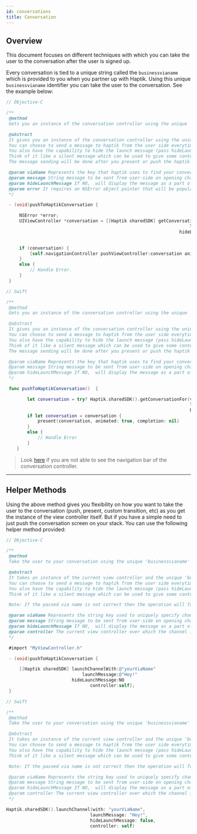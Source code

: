 ```yaml
---
id: conversations
title: Conversation
---
```


## Overview

This document focuses on different techniques with which you can take the user to the conversation after the user is signed up.

Every conversation is tied to a unique string called the `businessvianame` which is provided to you when you partner up with Haptik. Using this unique `businessvianame` identifier you can take the user to the conversation. See the example below:

<!--DOCUSAURUS_CODE_TABS-->
<!--Objective-C-->

```Objective-C
// Objective-C

/**
 @method
 Gets you an instance of the conversation controller using the unique 'businessvianame' provided to you by Haptik.

 @abstract
 It gives you an instance of the conversation controller using the unique 'businessvianame' provided to you. If the 'businessvianame' is not correct the error object is populated.
 You can choose to send a message to haptik from the user side everytime you take the user to the screen. If passed nil or empty no message will be sent.
 You also have the capability to hide the launch message (pass hideLaunchMessage as YES) from the conversation, but it'll still be sent to haptik's backend.
 Think of it like a silent message which can be used to give some context to the bot.
 The message sending will be done after you present or push the haptik's conversation screen.

 @param viaName Represents the key that haptik uses to find your conversation
 @param message String message to be sent from user-side on opening channel screen
 @param hideLaunchMessage If NO,  will display the message as a part of the chat, else it'lll send the message without displaying it to the user
 @param error It requires an NSError object pointer that will be populated in case of a potential fail during the process
 */

 - (void)pushToHaptikConversation {

     NSError *error;
     UIViewController *conversation = [[Haptik sharedSDK] getConversationForViaName:@"yourViaName"
                                                                      launchMessage:@"Hey!"
                                                                  hideLaunchMessage:NO
                                                                              error:&error];

     if (conversation) {
         [self.navigationController pushViewController:conversation animated:YES];
     }
     else {
         // Handle Error.
     }
 }

```

<!--Swift-->

```Swift
// Swift

/**
 @method
 Gets you an instance of the conversation controller using the unique 'businessvianame' provided to you by Haptik.

 @abstract
 It gives you an instance of the conversation controller using the unique 'businessvianame' provided to you.
 You can choose to send a message to haptik from the user side everytime you take the user to the screen. If passed nil or empty no message will be sent.
 You also have the capability to hide the launch message (pass hideLaunchMessage as true) from the conversation, but it'll still be sent to haptik's backend.
 Think of it like a silent message which can be used to give some context to the bot.
 The message sending will be done after you present or push the haptik's conversation screen.

 @param viaName Represents the key that haptik uses to find your conversation
 @param message String message to be sent from user-side on opening channel screen
 @param hideLaunchMessage If NO,  will display the message as a part of the chat, else it'lll send the message without displaying it to the user
 */

 func pushToHaptikConversation()  {

        let conversation = try? Haptik.sharedSDK().getConversationFor(viaName: "yourViaName",
                                                                      launchMessage: "Hey!",
                                                                      hideLaunchMessage: false)
        if let conversation = conversation {
            present(conversation, animated: true, completion: nil)
        }
        else {
            // Handle Error
        }
    }
```

<!--END_DOCUSAURUS_CODE_TABS-->

> Look [here](theming.md#navigationbar-theme-configurations) if you are not able to see the navigation bar of the conversation controller.

---

## Helper Methods

Using the above method gives you flexibility on how you want to take the user to the conversation (push, present, custom transition, etc) as you get the instance of the view controller itself. But if you have a simple need to just push the conversation screen on your stack. You can use the following helper method provided:

<!--DOCUSAURUS_CODE_TABS-->
<!--Objective-C-->

```Objective-C
// Objective-C

/**
 @method
 Take the user to your conversation using the unique 'businessvianame' provided to you by Haptik.

 @abstract
 It takes an instance of the current view controller and the unique 'businessvianame' provided to you and pushes the haptik's conversation controller over your navigation stack.
 You can choose to send a message to haptik from the user side everytime you take the user to the screen. If passed nil or empty no message will be sent.
 You also have the capability to hide the launch message (pass hideLaunchMessage as YES) from the conversation, but it'll still be sent to haptik's backend.
 Think of it like a silent message which can be used to give some context to the bot.

 Note: If the passed via name is not correct then the operation will fail silently.

 @param viaName Represents the string key used to uniquely specify channel inside Haptik
 @param message String message to be sent from user-side on opening channel screen
 @param hideLaunchMessage If NO,  will display the message as a part of the chat, else it'll send the message without displaying it to the user
 @param controller The current view controller over which the channel is expected to be pushed
 */

 #import "MyViewController.h"

 - (void)pushToHaptikConversation {

     [[Haptik sharedSDK] launchChannelWith:@"yourViaName"
                             launchMessage:@"Hey!"
                         hideLaunchMessage:NO
                                controller:self];
 }
```

<!--Swift-->

```Swift
// Swift

/**
 @method
 Take the user to your conversation using the unique 'businessvianame' provided to you by Haptik.

 @abstract
 It takes an instance of the current view controller and the unique 'businessvianame' provided to you and pushes the haptik's conversation controller over your navigation stack.
 You can choose to send a message to haptik from the user side everytime you take the user to the screen. If passed nil or empty no message will be sent.
 You also have the capability to hide the launch message (pass hideLaunchMessage as true) from the conversation, but it'll still be sent to haptik's backend.
 Think of it like a silent message which can be used to give some context to the bot.

 Note: If the passed via name is not correct then the operation will fail silently.

 @param viaName Represents the string key used to uniquely specify channel inside Haptik
 @param message String message to be sent from user-side on opening channel screen
 @param hideLaunchMessage If NO,  will display the message as a part of the chat, else it'll send the message without displaying it to the user
 @param controller The current view controller over which the channel is expected to be pushed
 */

Haptik.sharedSDK().launchChannel(with: "yourViaName",
                                launchMessage: "Hey!",
                                hideLaunchMessage: false,
                                controller: self)
```

<!--END_DOCUSAURUS_CODE_TABS-->